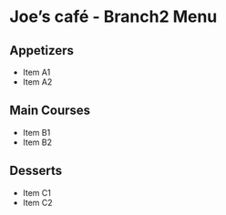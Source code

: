 # Joe’s café - Branch2 Menu

## Appetizers
- Item A1
- Item A2

## Main Courses
- Item B1
- Item B2

## Desserts
- Item C1
- Item C2
